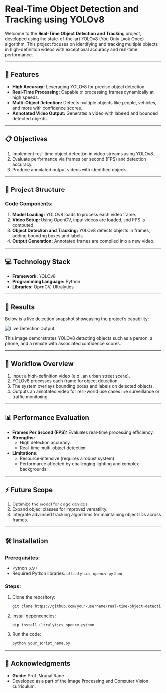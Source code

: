 # Real-Time Object Detection and Tracking using YOLOv8

Welcome to the **Real-Time Object Detection and Tracking** project, developed using the state-of-the-art YOLOv8 (You Only Look Once) algorithm. This project focuses on identifying and tracking multiple objects in high-definition videos with exceptional accuracy and real-time performance.

---

## 🚀 Features
- **High Accuracy:** Leveraging YOLOv8 for precise object detection.
- **Real-Time Processing:** Capable of processing frames dynamically at high speeds.
- **Multi-Object Detection:** Detects multiple objects like people, vehicles, and more with confidence scores.
- **Annotated Video Output:** Generates a video with labeled and bounded detected objects.

---

## 📋 Objectives
1. Implement real-time object detection in video streams using YOLOv8.
2. Evaluate performance via frames per second (FPS) and detection accuracy.
3. Produce annotated output videos with identified objects.

---

## 📂 Project Structure
### Code Components:
1. **Model Loading:** YOLOv8 loads to process each video frame.
2. **Video Setup:** Using OpenCV, input videos are loaded, and FPS is computed.
3. **Object Detection and Tracking:** YOLOv8 detects objects in frames, adding bounding boxes and labels.
4. **Output Generation:** Annotated frames are compiled into a new video.

---

## 💻 Technology Stack
- **Framework:** YOLOv8
- **Programming Language:** Python
- **Libraries:** OpenCV, Ultralytics

---

## 📸 Results
Below is a live detection snapshot showcasing the project's capability:

![Live Detection Output](Screenshot%202024-11-26%20000201.png)

This image demonstrates YOLOv8 detecting objects such as a person, a phone, and a remote with associated confidence scores.

---

## 🎥 Workflow Overview
1. Input a high-definition video (e.g., an urban street scene).
2. YOLOv8 processes each frame for object detection.
3. The system overlays bounding boxes and labels on detected objects.
4. Outputs an annotated video for real-world use cases like surveillance or traffic monitoring.

---

## 📊 Performance Evaluation
- **Frames Per Second (FPS):** Evaluates real-time processing efficiency.
- **Strengths:**
  - High detection accuracy.
  - Real-time multi-object detection.
- **Limitations:**
  - Resource-intensive (requires a robust system).
  - Performance affected by challenging lighting and complex backgrounds.

---

## ⚡ Future Scope
1. Optimize the model for edge devices.
2. Expand object classes for improved versatility.
3. Integrate advanced tracking algorithms for maintaining object IDs across frames.

---

## 🛠️ Installation
### Prerequisites:
- Python 3.9+
- Required Python libraries: `ultralytics`, `opencv-python`

### Steps:
1. Clone the repository:
   ```bash
   git clone https://github.com/your-username/real-time-object-detection.git
   ```
2. Install dependencies:
   ```bash
   pip install ultralytics opencv-python
   ```
3. Run the code:
   ```bash
   python your_script_name.py
   ```

---

## 🌟 Acknowledgments
- **Guide:** Prof. Mrunal Rane
- Developed as a part of the Image Processing and Computer Vision curriculum.

